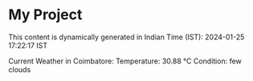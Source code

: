 # My Project

This content is dynamically generated in Indian Time (IST): 2024-01-25 17:22:17 IST


Current Weather in Coimbatore:
Temperature: 30.88 °C
Condition: few clouds
